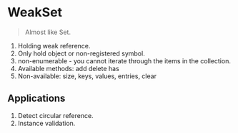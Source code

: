 # WeakSet

> Almost like Set.

1. Holding weak reference.
2. Only hold object or non-registered symbol.
3. non-enumerable - you cannot iterate through the items in the collection.
4. Available methods: add delete has
5. Non-available: size, keys, values, entries, clear

## Applications

1. Detect circular reference.
2. Instance validation.